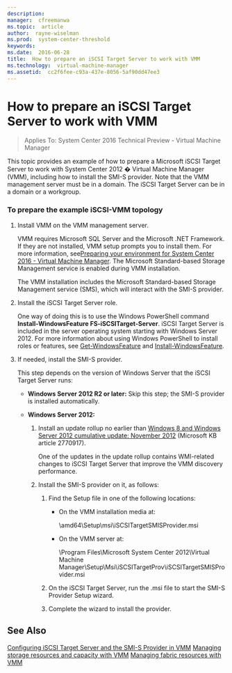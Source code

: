 ```yaml
---
description:  
manager:  cfreemanwa
ms.topic:  article
author:  rayne-wiselman
ms.prod:  system-center-threshold
keywords:  
ms.date:  2016-06-28
title:  How to prepare an iSCSI Target Server to work with VMM
ms.technology:  virtual-machine-manager
ms.assetid:  cc2f6fee-c93a-437e-8056-5af90dd47ee3
---
```


# How to prepare an iSCSI Target Server to work with VMM

>Applies To: System Center 2016 Technical Preview - Virtual Machine Manager

This topic provides an example of how to prepare a Microsoft iSCSI Target Server to work with System Center 2012 � Virtual Machine Manager (VMM), including how to install the SMI-S provider. 
Note that the VMM management server must be in a domain. The iSCSI Target Server can be in a domain or a workgroup.

### To prepare the example iSCSI-VMM topology

1.  Install VMM on the VMM management server.

    VMM requires Microsoft SQL Server and the Microsoft .NET Framework. If they are not installed, VMM setup prompts you to install them. For more information, see[Preparing your environment for System Center 2016 - Virtual Machine Manager](../Deploy/Preparing-your-environment-for-System-Center-2016---Virtual-Machine-Manager.md). The Microsoft Standard-based Storage Management service is enabled during VMM installation.

    The VMM installation includes the Microsoft Standard-based Storage Management service (SMS), which will interact with the SMI-S provider.

2.  Install the iSCSI Target Server role.

    One way of doing this is to use the Windows PowerShell command **Install-WindowsFeature FS-iSCSITarget-Server**. iSCSI Target Server is included in the server operating system starting with Windows Server 2012. For more information about using Windows PowerShell to install roles or features, see [Get-WindowsFeature](http://technet.microsoft.com/library/jj205469.aspx) and [Install-WindowsFeature](http://technet.microsoft.com/library/jj205467.aspx).

3.  If needed, install the SMI-S provider.

    This step depends on the version of Windows Server that the iSCSI Target Server runs:

    -   **Windows Server 2012 R2 or later:** Skip this step; the SMI-S provider is installed automatically.

    -   **Windows Server 2012:**

        1.  Install an update rollup no earlier than [Windows 8 and Windows Server 2012 cumulative update: November 2012](http://support.microsoft.com/kb/2770917) (Microsoft KB article 2770917).

            One of the updates in the update rollup contains WMI-related changes to iSCSI Target Server that improve the VMM discovery performance.

        2.  Install the SMI-S provider on it, as follows:

            1.  Find the Setup file in one of the following locations:

                -   On the VMM installation media at:

                    \amd64\Setup\msi\iSCSITargetSMISProvider.msi

                -   On the VMM server at:

                    \Program Files\Microsoft System Center 2012\Virtual Machine Manager\Setup\Msi\iSCSITargetProv\iSCSITargetSMISProvider.msi

            2.  On the iSCSI Target Server, run the .msi file to start the SMI-S Provider Setup wizard.

            3.  Complete the wizard to install the provider.

## See Also
[Configuring iSCSI Target Server and the SMI-S Provider in VMM](Configuring-iSCSI-Target-Server-and-the-SMI-S-Provider-in-VMM.md)
[Managing storage resources and capacity with VMM](Managing-storage-resources-and-capacity-with-VMM.md)
[Managing fabric resources with VMM](Managing-fabric-resources-with-VMM.md)



